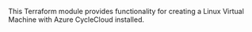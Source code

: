 This Terraform module provides functionality for creating a Linux Virtual Machine with Azure CycleCloud installed.

